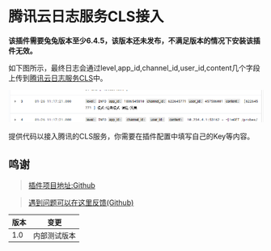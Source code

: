 # 腾讯云日志服务CLS接入

**该插件需要兔兔版本至少6.4.5，该版本还未发布，不满足版本的情况下安装该插件无效。**

如下图所示，最终日志会通过level,app_id,channel_id,user_id,content几个字段上传到[腾讯云日志服务CLS](https://cloud.tencent.com/document/product/614/11254)中。

![例子](https://raw.githubusercontent.com/hsyhhssyy/amiyabot-tencent-cls/master/images/image.png)

提供代码以接入腾讯的CLS服务，你需要在插件配置中填写自己的Key等内容。

## 鸣谢

> [插件项目地址:Github](https://github.com/hsyhhssyy/amiyabot-tencent-cls/)

> [遇到问题可以在这里反馈(Github)](https://github.com/hsyhhssyy/amiyabot-tencent-cls/issues/new/)

|  版本   | 变更  |
|  ----  | ----  |
| 1.0  | 内部测试版本 |